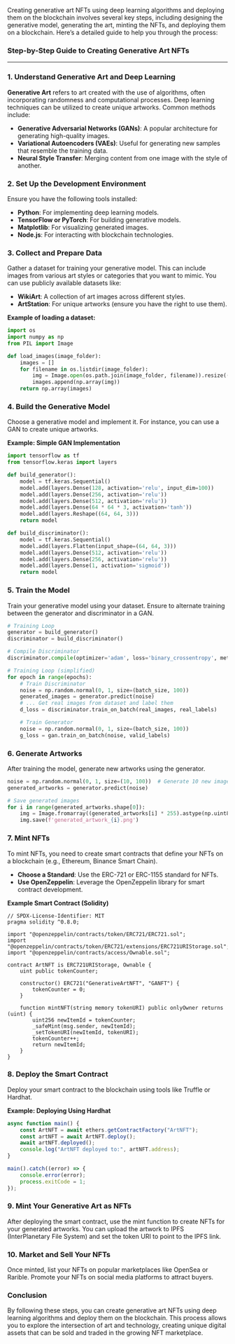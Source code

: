 Creating generative art NFTs using deep learning algorithms and deploying them on the blockchain involves several key steps, including designing the generative model, generating the art, minting the NFTs, and deploying them on a blockchain. Here’s a detailed guide to help you through the process:

### Step-by-Step Guide to Creating Generative Art NFTs

---

### 1. **Understand Generative Art and Deep Learning**

**Generative Art** refers to art created with the use of algorithms, often incorporating randomness and computational processes. Deep learning techniques can be utilized to create unique artworks. Common methods include:

- **Generative Adversarial Networks (GANs)**: A popular architecture for generating high-quality images.
- **Variational Autoencoders (VAEs)**: Useful for generating new samples that resemble the training data.
- **Neural Style Transfer**: Merging content from one image with the style of another.

### 2. **Set Up the Development Environment**

Ensure you have the following tools installed:

- **Python**: For implementing deep learning models.
- **TensorFlow or PyTorch**: For building generative models.
- **Matplotlib**: For visualizing generated images.
- **Node.js**: For interacting with blockchain technologies.

### 3. **Collect and Prepare Data**

Gather a dataset for training your generative model. This can include images from various art styles or categories that you want to mimic. You can use publicly available datasets like:

- **WikiArt**: A collection of art images across different styles.
- **ArtStation**: For unique artworks (ensure you have the right to use them).

**Example of loading a dataset:**

```python
import os
import numpy as np
from PIL import Image

def load_images(image_folder):
    images = []
    for filename in os.listdir(image_folder):
        img = Image.open(os.path.join(image_folder, filename)).resize((64, 64))
        images.append(np.array(img))
    return np.array(images)
```

### 4. **Build the Generative Model**

Choose a generative model and implement it. For instance, you can use a GAN to create unique artworks.

**Example: Simple GAN Implementation**

```python
import tensorflow as tf
from tensorflow.keras import layers

def build_generator():
    model = tf.keras.Sequential()
    model.add(layers.Dense(128, activation='relu', input_dim=100))
    model.add(layers.Dense(256, activation='relu'))
    model.add(layers.Dense(512, activation='relu'))
    model.add(layers.Dense(64 * 64 * 3, activation='tanh'))
    model.add(layers.Reshape((64, 64, 3)))
    return model

def build_discriminator():
    model = tf.keras.Sequential()
    model.add(layers.Flatten(input_shape=(64, 64, 3)))
    model.add(layers.Dense(512, activation='relu'))
    model.add(layers.Dense(256, activation='relu'))
    model.add(layers.Dense(1, activation='sigmoid'))
    return model
```

### 5. **Train the Model**

Train your generative model using your dataset. Ensure to alternate training between the generator and discriminator in a GAN.

```python
# Training Loop
generator = build_generator()
discriminator = build_discriminator()

# Compile Discriminator
discriminator.compile(optimizer='adam', loss='binary_crossentropy', metrics=['accuracy'])

# Training Loop (simplified)
for epoch in range(epochs):
    # Train Discriminator
    noise = np.random.normal(0, 1, size=(batch_size, 100))
    generated_images = generator.predict(noise)
    # ... Get real images from dataset and label them
    d_loss = discriminator.train_on_batch(real_images, real_labels)

    # Train Generator
    noise = np.random.normal(0, 1, size=(batch_size, 100))
    g_loss = gan.train_on_batch(noise, valid_labels)
```

### 6. **Generate Artworks**

After training the model, generate new artworks using the generator.

```python
noise = np.random.normal(0, 1, size=(10, 100))  # Generate 10 new images
generated_artworks = generator.predict(noise)

# Save generated images
for i in range(generated_artworks.shape[0]):
    img = Image.fromarray((generated_artworks[i] * 255).astype(np.uint8))
    img.save(f'generated_artwork_{i}.png')
```

### 7. **Mint NFTs**

To mint NFTs, you need to create smart contracts that define your NFTs on a blockchain (e.g., Ethereum, Binance Smart Chain).

- **Choose a Standard**: Use the ERC-721 or ERC-1155 standard for NFTs.
- **Use OpenZeppelin**: Leverage the OpenZeppelin library for smart contract development.

**Example Smart Contract (Solidity)**

```solidity
// SPDX-License-Identifier: MIT
pragma solidity ^0.8.0;

import "@openzeppelin/contracts/token/ERC721/ERC721.sol";
import "@openzeppelin/contracts/token/ERC721/extensions/ERC721URIStorage.sol";
import "@openzeppelin/contracts/access/Ownable.sol";

contract ArtNFT is ERC721URIStorage, Ownable {
    uint public tokenCounter;

    constructor() ERC721("GenerativeArtNFT", "GANFT") {
        tokenCounter = 0;
    }

    function mintNFT(string memory tokenURI) public onlyOwner returns (uint) {
        uint256 newItemId = tokenCounter;
        _safeMint(msg.sender, newItemId);
        _setTokenURI(newItemId, tokenURI);
        tokenCounter++;
        return newItemId;
    }
}
```

### 8. **Deploy the Smart Contract**

Deploy your smart contract to the blockchain using tools like Truffle or Hardhat.

**Example: Deploying Using Hardhat**

```javascript
async function main() {
    const ArtNFT = await ethers.getContractFactory("ArtNFT");
    const artNFT = await ArtNFT.deploy();
    await artNFT.deployed();
    console.log("ArtNFT deployed to:", artNFT.address);
}

main().catch((error) => {
    console.error(error);
    process.exitCode = 1;
});
```

### 9. **Mint Your Generative Art as NFTs**

After deploying the smart contract, use the mint function to create NFTs for your generated artworks. You can upload the artwork to IPFS (InterPlanetary File System) and set the token URI to point to the IPFS link.

### 10. **Market and Sell Your NFTs**

Once minted, list your NFTs on popular marketplaces like OpenSea or Rarible. Promote your NFTs on social media platforms to attract buyers.

### Conclusion

By following these steps, you can create generative art NFTs using deep learning algorithms and deploy them on the blockchain. This process allows you to explore the intersection of art and technology, creating unique digital assets that can be sold and traded in the growing NFT marketplace.